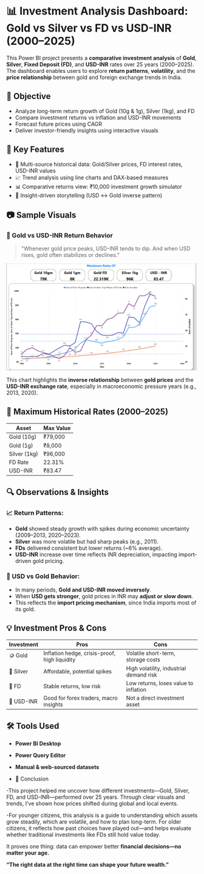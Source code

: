 # 📊 Investment Analysis Dashboard: Gold vs Silver vs FD vs USD-INR (2000–2025)

This Power BI project presents a **comparative investment analysis** of **Gold**, **Silver**, **Fixed Deposit (FD)**, and **USD-INR** rates over 25 years (2000–2025). The dashboard enables users to explore **return patterns**, **volatility**, and the **price relationship** between gold and foreign exchange trends in India.

## 🎯 Objective
- Analyze long-term return growth of Gold (10g & 1g), Silver (1kg), and FD
- Compare investment returns vs inflation and USD-INR movements
- Forecast future prices using CAGR
- Deliver investor-friendly insights using interactive visuals

## 📁 Key Features

- 🧩 Multi-source historical data: Gold/Silver prices, FD interest rates, USD-INR values
- 📈 Trend analysis using line charts and DAX-based measures
- 📊 Comparative returns view: ₹10,000 investment growth simulator
- 🧠 Insight-driven storytelling (USD ↔ Gold inverse pattern)

## 📷 Sample Visuals

### 📌 Gold vs USD-INR Return Behavior
> "Whenever gold price peaks, USD-INR tends to dip. And when USD rises, gold often stabilizes or declines."

![](https://github.com/suga1424/-Investment-Analysis-for-Indian-Citizens-2000-2025-/blob/main/Screenshot%202025-07-05%20162933.png?raw=true)

This chart highlights the **inverse relationship** between **gold prices** and the **USD-INR exchange rate**, especially in macroeconomic pressure years (e.g., 2013, 2020).

## 📌 Maximum Historical Rates (2000–2025)
| Asset           | Max Value |
|----------------|-----------|
| Gold (10g)      | ₹79,000   |
| Gold (1g)       | ₹8,000    |
| Silver (1kg)    | ₹96,000   |
| FD Rate         | 22.31%    |
| USD-INR         | ₹83.47    |

## 🔍 Observations & Insights

### 📈 Return Patterns:
- **Gold** showed steady growth with spikes during economic uncertainty (2009–2013, 2020–2023).
- **Silver** was more volatile but had sharp peaks (e.g., 2011).
- **FDs** delivered consistent but lower returns (~6% average).
- **USD-INR** increase over time reflects INR depreciation, impacting import-driven gold pricing.

### 🔄 USD vs Gold Behavior:
- In many periods, **Gold and USD-INR moved inversely**.
- When **USD gets stronger**, gold prices in INR may **adjust or slow down**.
- This reflects the **import pricing mechanism**, since India imports most of its gold.

## 💡 Investment Pros & Cons

| Investment | Pros                                         | Cons                                        |
|------------|----------------------------------------------|---------------------------------------------|
| 🪙 Gold     | Inflation hedge, crisis-proof, high liquidity| Volatile short-term, storage costs          |
| 🥈 Silver   | Affordable, potential spikes                 | High volatility, industrial demand risk     |
| 🏦 FD       | Stable returns, low risk                    | Low returns, loses value to inflation       |
| 💱 USD-INR  | Good for forex traders, macro insights       | Not a direct investment asset               |

## 🛠️ Tools Used

- **Power BI Desktop**
- **Power Query Editor**
- **Manual & web-sourced datasets**

- 🧾 Conclusion
  
-This project helped me uncover how different investments—Gold, Silver, FD, and USD-INR—performed over 25 years. Through clear visuals and trends, I’ve shown how prices shifted during global and local events.

-For younger citizens, this analysis is a guide to understanding which assets grow steadily, which are volatile, and how to plan long-term. For older citizens, it reflects how past choices have played out—and helps evaluate whether traditional investments like FDs still hold value today.

It proves one thing: data can empower better **financial decisions—no matter your age.**

**“The right data at the right time can shape your future wealth.”**
